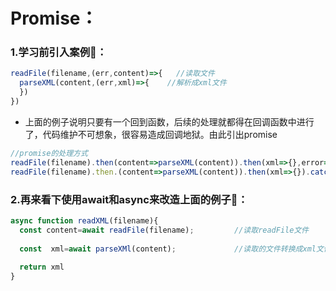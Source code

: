 # Promise：

### 1.学习前引入案例🧤：

```javascript
readFile(filename,(err,content)=>{   //读取文件
  parseXML(content,(err,xml)=>{    //解析成xml文件     
  })
})
```

- 上面的例子说明只要有一个回到函数，后续的处理就都得在回调函数中进行了，代码维护不可想象，很容易造成回调地狱。由此引出promise

```javascript
//promise的处理方式
readFile(filename).then(content=>parseXML(content)).then(xml=>{},error=>{});
readFile(filename).then.(content=>parseXML(content)).then(xml=>{}).catch(error=>{})
```



### 2.再来看下使用await和async来改造上面的例子🤖：

```javascript
async function readXML(filename){
  const content=await readFile(filename);         //读取readFile文件
  
  const  xml=await parseXMl(content);             //读取的文件转换成xml文件名
  
  return xml
}
```



